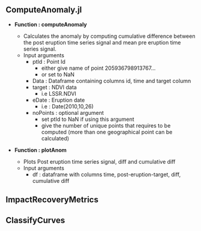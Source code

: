 ## ComputeAnomaly.jl
* **Function : computeAnomaly**
  * Calculates the anomaly by computing cumulative difference between the post eruption time series signal and mean pre eruption time series signal.
  * Input arguments
    * ptId : Point Id
        * either give name of point 205936798913767...
        * or set to NaN
    * Data : Dataframe containing columns id, time and target column
    * target : NDVI data
        * i.e LSSR.NDVI
    * eDate : Eruption date
        * i.e : Date(2010,10,26)
    * noPoints : optional argument
        * set ptId to NaN if using this argument
        * give the number of unique points that requires to be computed (more than one geographical point can be calculated)

* **Function : plotAnom**
  * Plots Post eruption time series signal, diff and cumulative diff
  * Input arguments
    * df : dataframe with columns time, post-eruption-target, diff, cumulative diff

## ImpactRecoveryMetrics

## ClassifyCurves
